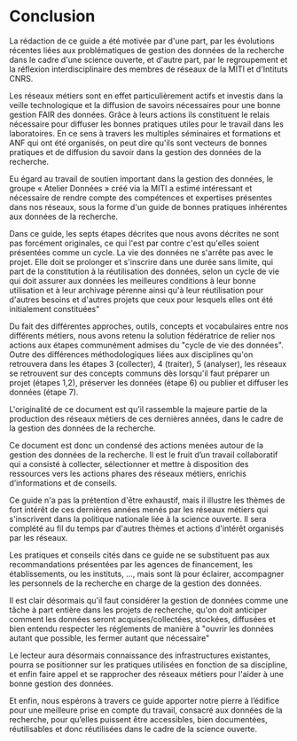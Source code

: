 # Conclusion

La rédaction de ce guide a été motivée par d'une part, par les
évolutions récentes liées aux problématiques de gestion des données
de la recherche dans le cadre d'une science ouverte, et d'autre
part, par le regroupement et la réflexion interdisciplinaire des
membres de réseaux de la MITI et d'Intituts CNRS.

Les réseaux métiers sont en effet particulièrement actifs et investis
dans la veille technologique et la diffusion de savoirs nécessaires
pour une bonne gestion FAIR des données. Grâce à leurs actions ils
constituent le relais nécessaire pour diffuser les bonnes pratiques
utiles pour le travail dans les laboratoires. En ce sens à travers
les multiples séminaires et formations et ANF qui ont été organisés,
on peut dire qu'ils sont vecteurs de bonnes pratiques et de diffusion
du savoir dans la gestion des données de la recherche.

Eu égard au travail de soutien important dans la gestion des données,
le groupe « Atelier Données » créé via la MITI a estimé intéressant
et nécessaire de rendre compte des compétences et expertises présentes
dans nos réseaux, sous la forme d'un guide de bonnes pratiques
inhérentes aux données de la recherche.

Dans ce guide, les septs étapes décrites que nous avons décrites
ne sont pas forcément originales, ce qui l'est par contre c'est
qu'elles soient présentées comme un cycle. La vie des données ne
s'arrête pas avec le projet. Elle doit se prolonger et s'inscrire
dans une durée sans limite, qui part de la constitution à la
réutilisation des données, selon un cycle de vie qui doit assurer
aux données les meilleures conditions à leur bonne utilisation et
à leur archivage pérenne ainsi qu'à leur réutilisation pour d'autres
besoins et d'autres projets que ceux pour lesquels elles ont été
initialement constituées"

Du fait des différentes approches, outils, concepts et vocabulaires
entre nos différents métiers, nous avons retenu la solution fédératrice
de relier nos actions aux étapes communément admises du "cycle de
vie des données". Outre des différences méthodologiques liées aux
disciplines qu'on retrouvera dans les étapes 3 (collecter), 4
(traiter), 5 (analyser), les réseaux se retrouvent sur des concepts
communs dès lorsqu'il faut préparer un projet (étapes 1,2), préserver
les données (étape 6) ou publier et diffuser les données (étape 7).

L'originalité de ce document est qu'il rassemble la majeure partie
de la production des réseaux métiers de ces dernières années, dans
le cadre de la gestion des données de la recherche.

Ce document est donc un condensé des actions menées autour de la
gestion des données de la recherche. Il est le fruit d’un travail
collaboratif qui a consisté à collecter, sélectionner et mettre à
disposition des ressources vers les actions phares des réseaux
métiers, enrichis d’informations et de conseils.

Ce guide n'a pas la prétention d'être exhaustif, mais il illustre
les thèmes de fort intérêt de ces dernières années menés par les
réseaux métiers qui s'inscrivent dans la politique nationale liée
à la science ouverte. Il sera complété au fil du temps par d'autres
thèmes et actions d'intérêt organisés par les réseaux.

Les pratiques et conseils cités dans ce guide ne se substituent pas
aux recommandations présentées par les agences de financement, les
établissements, ou les instituts, ..., mais sont là pour éclairer,
accompagner les personnels de la recherche en charge de la gestion
des données.

Il est clair désormais qu'il faut considérer la gestion de données
comme une tâche à part entière dans les projets de recherche, qu'on
doit anticiper comment les données seront acquises/collectées,
stockées, diffusées et bien entendu respecter les réglements de
manière à "ouvrir les données autant que possible, les fermer autant
que nécessaire"

Le lecteur aura désormais connaissance des infrastructures existantes,
pourra se positionner sur les pratiques utilisées en fonction de
sa discipline, et enfin faire appel et se rapprocher des réseaux
métiers pour l'aider à une bonne gestion des données.

Et enfin, nous espérons à travers ce guide apporter notre pierre à
l’édifice pour une meilleure prise en compte du travail, consacré
aux données de la recherche, pour qu’elles puissent être accessibles,
bien documentées, réutilisables et donc réutilisées dans le cadre
de la science ouverte.


